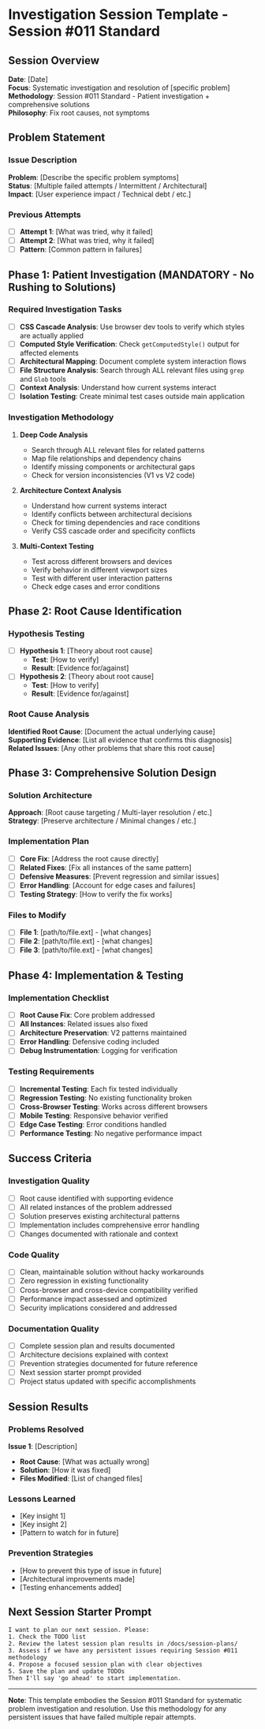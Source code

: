 # Investigation Session Template - Session #011 Standard

## Session Overview
**Date**: [Date]  
**Focus**: Systematic investigation and resolution of [specific problem]  
**Methodology**: Session #011 Standard - Patient investigation + comprehensive solutions  
**Philosophy**: Fix root causes, not symptoms

## Problem Statement

### Issue Description
**Problem**: [Describe the specific problem symptoms]  
**Status**: [Multiple failed attempts / Intermittent / Architectural]  
**Impact**: [User experience impact / Technical debt / etc.]

### Previous Attempts
- [ ] **Attempt 1**: [What was tried, why it failed]
- [ ] **Attempt 2**: [What was tried, why it failed]
- [ ] **Pattern**: [Common pattern in failures]

## Phase 1: Patient Investigation (MANDATORY - No Rushing to Solutions)

### Required Investigation Tasks
- [ ] **CSS Cascade Analysis**: Use browser dev tools to verify which styles are actually applied
- [ ] **Computed Style Verification**: Check `getComputedStyle()` output for affected elements
- [ ] **Architectural Mapping**: Document complete system interaction flows
- [ ] **File Structure Analysis**: Search through ALL relevant files using `grep` and `Glob` tools
- [ ] **Context Analysis**: Understand how current systems interact
- [ ] **Isolation Testing**: Create minimal test cases outside main application

### Investigation Methodology
1. **Deep Code Analysis**
   - Search through ALL relevant files for related patterns
   - Map file relationships and dependency chains
   - Identify missing components or architectural gaps
   - Check for version inconsistencies (V1 vs V2 code)

2. **Architecture Context Analysis**
   - Understand how current systems interact
   - Identify conflicts between architectural decisions
   - Check for timing dependencies and race conditions
   - Verify CSS cascade order and specificity conflicts

3. **Multi-Context Testing**
   - Test across different browsers and devices
   - Verify behavior in different viewport sizes
   - Test with different user interaction patterns
   - Check edge cases and error conditions

## Phase 2: Root Cause Identification

### Hypothesis Testing
- [ ] **Hypothesis 1**: [Theory about root cause]
  - **Test**: [How to verify]
  - **Result**: [Evidence for/against]
- [ ] **Hypothesis 2**: [Theory about root cause]
  - **Test**: [How to verify]
  - **Result**: [Evidence for/against]

### Root Cause Analysis
**Identified Root Cause**: [Document the actual underlying cause]  
**Supporting Evidence**: [List all evidence that confirms this diagnosis]  
**Related Issues**: [Any other problems that share this root cause]

## Phase 3: Comprehensive Solution Design

### Solution Architecture
**Approach**: [Root cause targeting / Multi-layer resolution / etc.]  
**Strategy**: [Preserve architecture / Minimal changes / etc.]

### Implementation Plan
- [ ] **Core Fix**: [Address the root cause directly]
- [ ] **Related Fixes**: [Fix all instances of the same pattern]
- [ ] **Defensive Measures**: [Prevent regression and similar issues]
- [ ] **Error Handling**: [Account for edge cases and failures]
- [ ] **Testing Strategy**: [How to verify the fix works]

### Files to Modify
- [ ] **File 1**: [path/to/file.ext] - [what changes]
- [ ] **File 2**: [path/to/file.ext] - [what changes]
- [ ] **File 3**: [path/to/file.ext] - [what changes]

## Phase 4: Implementation & Testing

### Implementation Checklist
- [ ] **Root Cause Fix**: Core problem addressed
- [ ] **All Instances**: Related issues also fixed
- [ ] **Architecture Preservation**: V2 patterns maintained
- [ ] **Error Handling**: Defensive coding included
- [ ] **Debug Instrumentation**: Logging for verification

### Testing Requirements
- [ ] **Incremental Testing**: Each fix tested individually
- [ ] **Regression Testing**: No existing functionality broken
- [ ] **Cross-Browser Testing**: Works across different browsers
- [ ] **Mobile Testing**: Responsive behavior verified
- [ ] **Edge Case Testing**: Error conditions handled
- [ ] **Performance Testing**: No negative performance impact

## Success Criteria

### Investigation Quality
- [ ] Root cause identified with supporting evidence
- [ ] All related instances of the problem addressed
- [ ] Solution preserves existing architectural patterns
- [ ] Implementation includes comprehensive error handling
- [ ] Changes documented with rationale and context

### Code Quality
- [ ] Clean, maintainable solution without hacky workarounds
- [ ] Zero regression in existing functionality
- [ ] Cross-browser and cross-device compatibility verified
- [ ] Performance impact assessed and optimized
- [ ] Security implications considered and addressed

### Documentation Quality
- [ ] Complete session plan and results documented
- [ ] Architecture decisions explained with context
- [ ] Prevention strategies documented for future reference
- [ ] Next session starter prompt provided
- [ ] Project status updated with specific accomplishments

## Session Results

### Problems Resolved
**Issue 1**: [Description]  
- **Root Cause**: [What was actually wrong]
- **Solution**: [How it was fixed]
- **Files Modified**: [List of changed files]

### Lessons Learned
- [Key insight 1]
- [Key insight 2]
- [Pattern to watch for in future]

### Prevention Strategies
- [How to prevent this type of issue in future]
- [Architectural improvements made]
- [Testing enhancements added]

## Next Session Starter Prompt

```
I want to plan our next session. Please:
1. Check the TODO list
2. Review the latest session plan results in /docs/session-plans/
3. Assess if we have any persistent issues requiring Session #011 methodology
4. Propose a focused session plan with clear objectives
5. Save the plan and update TODOs
Then I'll say 'go ahead' to start implementation.
```

---

**Note**: This template embodies the Session #011 Standard for systematic problem investigation and resolution. Use this methodology for any persistent issues that have failed multiple repair attempts.